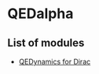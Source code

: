 # QEDalpha

## List of modules
- [QEDynamics for Dirac](https://github.com/mfukudaQED/QEDynamics_for_Dirac)
